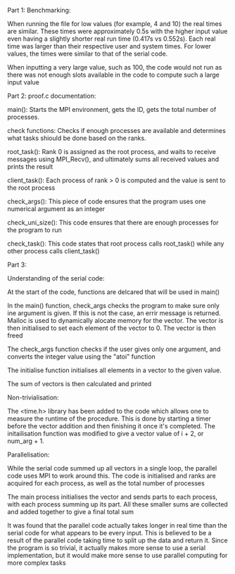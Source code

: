 Part 1:
Benchmarking:

When running the file for low values (for example, 4 and 10) the real times are similar. These times were approximately 0.5s with the higher input value even having a slightly shorter real run time (0.417s vs 0.552s). Each real time was larger than their respective user and system times. For lower values, the times were similar to that of the serial code. 

When inputting a very large value, such as 100, the code would not run as there was not enough slots available in the code to compute such a large input value


Part 2:
proof.c documentation:

main(): Starts the MPI environment, gets the ID, gets the total number of processes.

check functions: Checks if enough processes are available and determines what tasks shiould be done based on the ranks.

root_task(): Rank 0 is assigned as the root process, and waits to receive messages using MPI_Recv(), and ultimately sums all received values and prints the result

client_task(): Each process of rank > 0 is computed and the value is sent to the root process

check_args(): This piece of code ensures that the program uses one numerical argument as an integer

check_uni_size(): This code ensures that there are enough processes for the program to run

check_task(): This code states that root process calls root_task() while any other process calls client_task()


Part 3:

Understanding of the serial code:

At the start of the code, functions are delcared that will be used in main()

In the main() function, check_args checks the program to make sure only ine argument is given. If this is not the case, an errir message is returned. Malloc is used to dynamically alocate memory for the vector. The vector is then initialised to set each element of the vector to 0. The vector is then freed

The check_args function checks if the user gives only one argument, and converts the integer value using the "atoi" function

The initialise function initialises all elements in a vector to the given value.

The sum of vectors is then calculated and printed


Non-trivialisation:

The <time.h> library has been added to the code which allows one to measure the runtime of the procedure. This is done by starting a timer before the vector addition and then finishing it once it's completed. The initailisation function was modified to give a vector value of i + 2, or num_arg + 1.

Parallelisation: 

While the serial code summed up all vectors in a single loop, the parallel code uses MPI to work around this. The code is initialised and ranks are acquired for each process, as well as the total number of processes

The main process initialises the vector and sends parts to each process, with each process summing up its part. All these smaller sums are collected and added together to give a final total sum

It was found that the parallel code actually takes longer in real time than the serial code for what appears to be every input. This is believed to be a result of the parallel code taking time to split up the data and return it. Since the program is so trivial, it actually makes more sense to use a serial implementation, but it would make more sense to use parallel computing for more complex tasks
